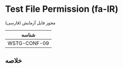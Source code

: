 # Test File Permission (fa-IR)

مجوز فایل آزمایش (فارسی)

|شناسه          |
|------------|
|WSTG-CONF-09|

## خلاصه
